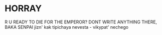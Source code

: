 # HORRAY
R U READY TO DIE FOR THE EMPEROR?
DONT WRITE ANYTHING THERE, BAKA SENPAI
jizn' kak tipichaya nevesta - vikypat' nechego
